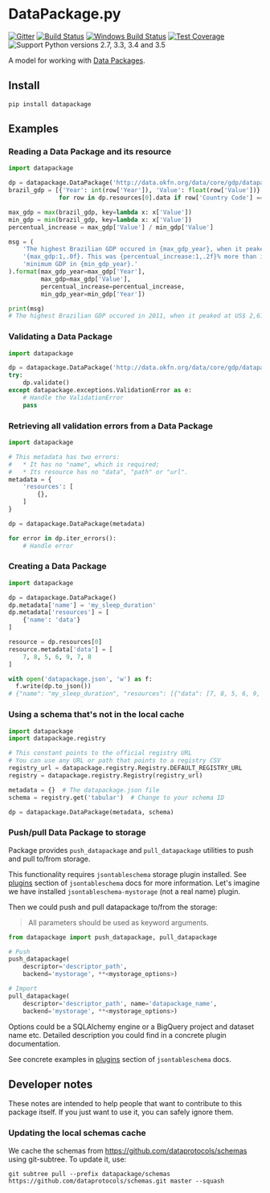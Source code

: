 # DataPackage.py

[![Gitter](https://img.shields.io/gitter/room/frictionlessdata/chat.svg)](https://gitter.im/frictionlessdata/chat)
[![Build Status](https://travis-ci.org/frictionlessdata/datapackage-py.svg?branch=master)](https://travis-ci.org/frictionlessdata/datapackage-py)
[![Windows Build Status](https://ci.appveyor.com/api/projects/status/github/frictionlessdata/datapackage-py?branch=master&svg=true)](https://ci.appveyor.com/project/vitorbaptista/datapackage-py)
[![Test Coverage](https://coveralls.io/repos/frictionlessdata/datapackage-py/badge.svg?branch=master&service=github)](https://coveralls.io/github/frictionlessdata/datapackage-py)
![Support Python versions 2.7, 3.3, 3.4 and 3.5](https://img.shields.io/badge/python-2.7%2C%203.3%2C%203.4%2C%203.5-blue.svg)

A model for working with [Data Packages].

  [Data Packages]: http://dataprotocols.org/data-packages/
  
## Install

```
pip install datapackage
```

## Examples


### Reading a Data Package and its resource

```python
import datapackage

dp = datapackage.DataPackage('http://data.okfn.org/data/core/gdp/datapackage.json')
brazil_gdp = [{'Year': int(row['Year']), 'Value': float(row['Value'])}
              for row in dp.resources[0].data if row['Country Code'] == 'BRA']

max_gdp = max(brazil_gdp, key=lambda x: x['Value'])
min_gdp = min(brazil_gdp, key=lambda x: x['Value'])
percentual_increase = max_gdp['Value'] / min_gdp['Value']

msg = (
    'The highest Brazilian GDP occured in {max_gdp_year}, when it peaked at US$ '
    '{max_gdp:1,.0f}. This was {percentual_increase:1,.2f}% more than its '
    'minimum GDP in {min_gdp_year}.'
).format(max_gdp_year=max_gdp['Year'],
         max_gdp=max_gdp['Value'],
         percentual_increase=percentual_increase,
         min_gdp_year=min_gdp['Year'])

print(msg)
# The highest Brazilian GDP occured in 2011, when it peaked at US$ 2,615,189,973,181. This was 172.44% more than its minimum GDP in 1960.
```

### Validating a Data Package

```python
import datapackage

dp = datapackage.DataPackage('http://data.okfn.org/data/core/gdp/datapackage.json')
try:
    dp.validate()
except datapackage.exceptions.ValidationError as e:
    # Handle the ValidationError
    pass
```

### Retrieving all validation errors from a Data Package

```python
import datapackage

# This metadata has two errors:
#   * It has no "name", which is required;
#   * Its resource has no "data", "path" or "url".
metadata = {
    'resources': [
        {},
    ]
}

dp = datapackage.DataPackage(metadata)

for error in dp.iter_errors():
    # Handle error
```

### Creating a Data Package

```python
import datapackage

dp = datapackage.DataPackage()
dp.metadata['name'] = 'my_sleep_duration'
dp.metadata['resources'] = [
    {'name': 'data'}
]

resource = dp.resources[0]
resource.metadata['data'] = [
    7, 8, 5, 6, 9, 7, 8
]

with open('datapackage.json', 'w') as f:
  f.write(dp.to_json())
# {"name": "my_sleep_duration", "resources": [{"data": [7, 8, 5, 6, 9, 7, 8], "name": "data"}]}
```

### Using a schema that's not in the local cache

```python
import datapackage
import datapackage.registry

# This constant points to the official registry URL
# You can use any URL or path that points to a registry CSV
registry_url = datapackage.registry.Registry.DEFAULT_REGISTRY_URL
registry = datapackage.registry.Registry(registry_url)

metadata = {}  # The datapackage.json file
schema = registry.get('tabular')  # Change to your schema ID

dp = datapackage.DataPackage(metadata, schema)
```

### Push/pull Data Package to storage

Package provides `push_datapackage` and `pull_datapackage` utilities to
push and pull to/from storage.

This functionality requires `jsontableschema` storage plugin installed. See
[plugins](#https://github.com/frictionlessdata/jsontableschema-py#plugins)
section of `jsontableschema` docs for more information. Let's imagine
we have installed `jsontableschema-mystorage` (not a real name) plugin.

Then we could push and pull datapackage to/from the storage:

> All parameters should be used as keyword arguments.

```python
from datapackage import push_datapackage, pull_datapackage

# Push
push_datapackage(
    descriptor='descriptor_path',
    backend='mystorage', **<mystorage_options>)

# Import
pull_datapackage(
    descriptor='descriptor_path', name='datapackage_name',
    backend='mystorage', **<mystorage_options>)
```

Options could be a SQLAlchemy engine or a BigQuery project and dataset name etc.
Detailed description you could find in a concrete plugin documentation.

See concrete examples in
[plugins](#https://github.com/frictionlessdata/jsontableschema-py#plugins)
section of `jsontableschema` docs.

## Developer notes

These notes are intended to help people that want to contribute to this
package itself. If you just want to use it, you can safely ignore them.

### Updating the local schemas cache

We cache the schemas from <https://github.com/dataprotocols/schemas>
using git-subtree. To update it, use:

    git subtree pull --prefix datapackage/schemas https://github.com/dataprotocols/schemas.git master --squash
